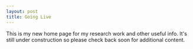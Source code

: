 ```yaml
---
layout: post
title: Going Live
---
```


This is my new home page for my research work and other useful info. It's still under construction so please check back soon for additional content.  
